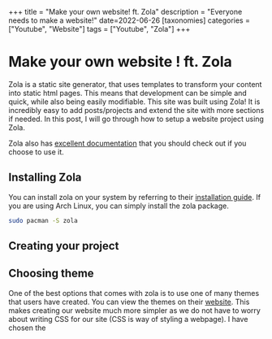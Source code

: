+++
title = "Make your own website! ft. Zola"
description = "Everyone needs to make a website!"
date=2022-06-26
[taxonomies] 
categories = ["Youtube", "Website"]
tags = ["Youtube", "Zola"] 
+++

# Make your own website ! ft. Zola

Zola is a static site generator, that uses templates to transform your content into static
html pages. This means that development can be simple and quick, while also being easily modifiable.
This site was built using Zola! It is incredibly easy to add posts/projects and extend the site with more
sections if needed. In this post, I will go through how to setup a website project using Zola.

Zola also has [excellent documentation](https://www.getzola.org/documentation/getting-started/overview) that you should check out if you choose to use it.

## Installing Zola

You can install zola on your system by referring to their [installation guide](https://www.getzola.org/documentation/getting-started/installation/).
If you are using Arch Linux, you can simply install the zola package.
```sh
sudo pacman -S zola
```

## Creating your project



## Choosing theme

One of the best options that comes with zola is to use one of many themes that users have created.
You can view the themes on their [website](https://www.getzola.org/themes/). This
makes creating our website much more simpler as we do not have to worry about writing CSS for our site
(CSS is way of styling a webpage). I have chosen the 


